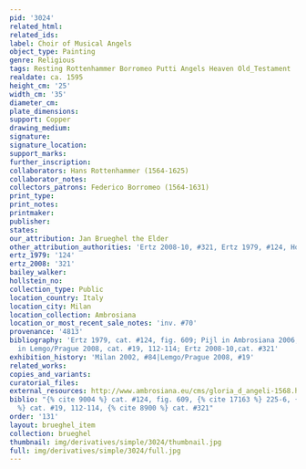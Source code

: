 ```yaml
---
pid: '3024'
related_html: 
related_ids: 
label: Choir of Musical Angels
object_type: Painting
genre: Religious
tags: Resting Rottenhammer Borromeo Putti Angels Heaven Old_Testament
realdate: ca. 1595
height_cm: '25'
width_cm: '35'
diameter_cm: 
plate_dimensions: 
support: Copper
drawing_medium: 
signature: 
signature_location: 
support_marks: 
further_inscription: 
collaborators: Hans Rottenhammer (1564-1625)
collaborator_notes: 
collectors_patrons: Federico Borromeo (1564-1631)
print_type: 
print_notes: 
printmaker: 
publisher: 
states: 
our_attribution: Jan Brueghel the Elder
other_attribution_authorities: 'Ertz 2008-10, #321, Ertz 1979, #124, Honig database'
ertz_1979: '124'
ertz_2008: '321'
bailey_walker: 
hollstein_no: 
collection_type: Public
location_country: Italy
location_city: Milan
location_collection: Ambrosiana
location_or_most_recent_sale_notes: 'inv. #70'
provenance: '4813'
bibliography: 'Ertz 1979, cat. #124, fig. 609; Pijl in Ambrosiana 2006, 225-6; Borggrefe
  in Lemgo/Prague 2008, cat. #19, 112-114; Ertz 2008-10,cat. #321'
exhibition_history: 'Milan 2002, #84|Lemgo/Prague 2008, #19'
related_works: 
copies_and_variants: 
curatorial_files: 
external_resources: http://www.ambrosiana.eu/cms/gloria_d_angeli-1568.html
biblio: "{% cite 9004 %} cat. #124, fig. 609, {% cite 17163 %} 225-6, {% cite 8241
  %} cat. #19, 112-114, {% cite 8900 %} cat. #321"
order: '131'
layout: brueghel_item
collection: brueghel
thumbnail: img/derivatives/simple/3024/thumbnail.jpg
full: img/derivatives/simple/3024/full.jpg
---
```

